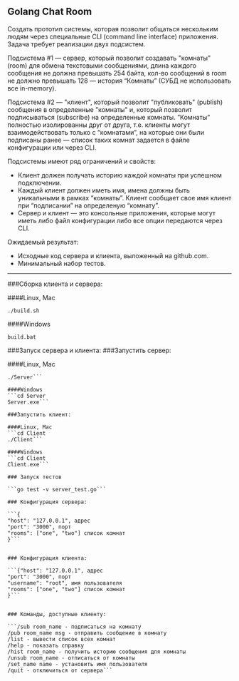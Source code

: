 ## Golang Chat Room

Создать прототип системы, которая позволит общаться нескольким людям через специальные CLI (command line interface) приложения. Задача требует реализации двух подсистем.

Подсистема #1 — сервер, который позволит создавать "комнаты" (room) для обмена текстовыми сообщениями, длина каждого сообщения не должна превышать 254 байта, кол-во сообщений в room не должно превышать 128 — история “Комнаты” (СУБД не использовать все in-memory).

Подсистема #2 — "клиент", который позволит "публиковать" (publish) сообщения в определенные "комнаты" и, который позволит подписываться (subscribe) на определенные комнаты. ”Комнаты” полностью изолированны друг от друга, т.е. клиенты могут взаимодействовать только с “комнатами”, на которые они были подписаны ранее — список таких комнат задается в файле конфигурации или через CLI.

Подсистемы имеют ряд ограничений и свойств:

- Клиент должен получать историю каждой комнаты при успешном подключении.
- Каждый клиент должен иметь имя, имена должны быть уникальными в рамках “комнаты”. Клиент сообщает свое имя клиент при “подписании” на определеную “комнату”.
- Сервер и клиент — это консольные приложения, которые могут иметь либо файл конфигурации либо все опции передаются через CLI.

Ожидаемый результат:

- Исходные код сервера и клиента, выложенный на github.com.
- Минимальный набор тестов.

__________

###Сборка клиента и сервера:

####Linux, Mac

```chmod 700 ./build.sh
./build.sh
```

####Windows

```build.bat```

###Запуск сервера и клиента:
###Запустить сервер:

####Linux, Mac
```cd Server
./Server```

####Windows
```cd Server
Server.exe```

###Запустить клиент:

####Linux, Mac
```cd Client
./Client```

####Windows
```cd Client
Client.exe```

### Запуск тестов

```go test -v server_test.go```

### Конфигурация сервера:

```{
"host": "127.0.0.1", адрес
"port": "3000", порт
"rooms": ["one", "two"] список комнат
}```


### Конфигурация клиента:

```{"host": "127.0.0.1", адрес
"port": "3000", порт
"username": "root", имя пользователя
"rooms": ["one", "two"] список комнат
}```


### Команды, доступные клиенту:

```/sub room_name - подписаться на комнату
/pub room_name msg - отправить сообщение в комнату
/list - вывести список всех комнат
/help - показать справку
/hist room_name - получить историю сообщения для комнаты
/unsub room_name - отписаться от комнаты
/set_name name - установить имя пользователя
/quit - отключиться от сервера```

